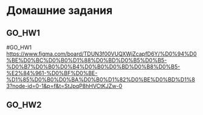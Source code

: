 # Домашние задания

## GO_HW1  
#GO_HW1
https://www.figma.com/board/TDUN3f00VUQXWjZcapfD6Y/%D0%94%D0%BE%D0%BC%D0%B0%D1%88%D0%BD%D0%B5%D0%B5-%D0%B7%D0%B0%D0%B4%D0%B0%D0%BD%D0%B8%D0%B5-%E2%84%961-%D0%BF%D0%BE-%D1%85%D0%B0%D0%BA%D0%B0%D1%82%D0%BE%D0%BD%D1%83?node-id=0-1&p=f&t=StJpqP8hHVCtKJZw-0

## GO_HW2  

